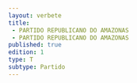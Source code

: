 ```yaml
---
layout: verbete
title:
 - PARTIDO REPUBLICANO DO AMAZONAS
 - PARTIDO REPUBLICANO DO AMAZONAS
published: true
edition: 1  
type: T
subtype: Partido
---
```


